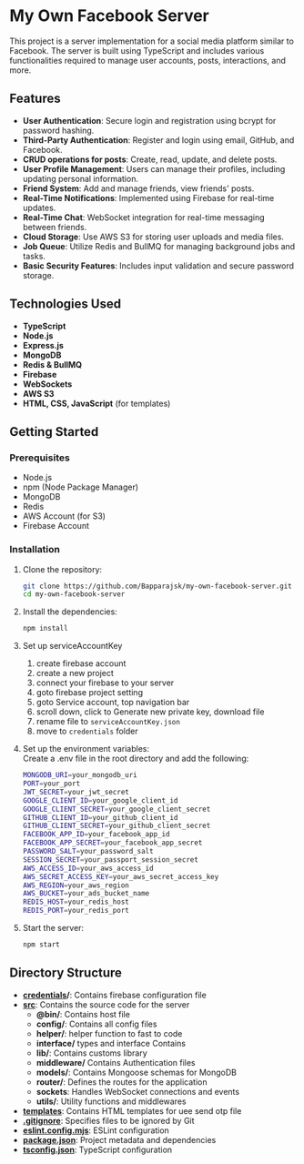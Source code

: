# My Own Facebook Server

This project is a server implementation for a social media platform similar to Facebook. The server is built using TypeScript and includes various functionalities required to manage user accounts, posts, interactions, and more.

## Features

- **User Authentication**: Secure login and registration using bcrypt for password hashing.
- **Third-Party Authentication**: Register and login using email, GitHub, and Facebook.
- **CRUD operations for posts**: Create, read, update, and delete posts.
- **User Profile Management**: Users can manage their profiles, including updating personal information.
- **Friend System**: Add and manage friends, view friends' posts.
- **Real-Time Notifications**: Implemented using Firebase for real-time updates.
- **Real-Time Chat**: WebSocket integration for real-time messaging between friends.
- **Cloud Storage**: Use AWS S3 for storing user uploads and media files.
- **Job Queue**: Utilize Redis and BullMQ for managing background jobs and tasks.
- **Basic Security Features**: Includes input validation and secure password storage.

## Technologies Used

- **TypeScript**
- **Node.js**
- **Express.js**
- **MongoDB**
- **Redis & BullMQ**
- **Firebase**
- **WebSockets**
- **AWS S3**
- **HTML, CSS, JavaScript** (for templates)

## Getting Started

### Prerequisites

- Node.js
- npm (Node Package Manager)
- MongoDB
- Redis
- AWS Account (for S3)
- Firebase Account

### Installation

1. Clone the repository:
   ```sh
   git clone https://github.com/Bapparajsk/my-own-facebook-server.git
   cd my-own-facebook-server

2. Install the dependencies:
    ```sh
   npm install
   
3. Set up serviceAccountKey 
   1. create firebase account
   2. create a new project
   3. connect your firebase to your server
   4. goto firebase project setting
   5. goto Service account, top navigation bar
   6. scroll down, click to  Generate new private key, download file
   7. rename file to `serviceAccountKey.json`
   8. move to `credentials` folder


4. Set up the environment variables: <br/> Create a .env file in the root directory and add the following:
   ```sh
   MONGODB_URI=your_mongodb_uri
   PORT=your_port
   JWT_SECRET=your_jwt_secret
   GOOGLE_CLIENT_ID=your_google_client_id
   GOOGLE_CLIENT_SECRET=your_google_client_secret
   GITHUB_CLIENT_ID=your_github_client_id
   GITHUB_CLIENT_SECRET=your_github_client_secret
   FACEBOOK_APP_ID=your_facebook_app_id
   FACEBOOK_APP_SECRET=your_facebook_app_secret
   PASSWORD_SALT=your_password_salt
   SESSION_SECRET=your_passport_session_secret
   AWS_ACCESS_ID=your_aws_access_id
   AWS_SECRET_ACCESS_KEY=your_aws_secret_access_key
   AWS_REGION=your_aws_region
   AWS_BUCKET=your_ads_bucket_name
   REDIS_HOST=your_redis_host
   REDIS_PORT=your_redis_port

5. Start the server:
   ```sh
   npm start

## Directory Structure

- **[credentials](credentials)/**: Contains firebase configuration file
- **[src](src)**: Contains the source code for the server
  - **@bin/**: Contains host file
  - **config/**: Contains all config files
  - **helper/**: helper function to fast to code
  - **interface/** types and interface Contains
  - **lib/**: Contains customs library 
  - **middleware/** Contains Authentication files
  - **models/**: Contains Mongoose schemas for MongoDB
  - **router/**: Defines the routes for the application
  - **sockets**: Handles WebSocket connections and events
  - **utils/**: Utility functions and middlewares
- **[templates](templates)**: Contains HTML templates for uee send otp file
- **[.gitignore](.gitignore)**: Specifies files to be ignored by Git
- **[eslint.config.mjs](eslint.config.mjs)**: ESLint configuration
- **[package.json](package.json)**: Project metadata and dependencies
- **[tsconfig.json](tsconfig.json)**: TypeScript configuration
